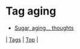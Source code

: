 <!--
title: Tag aging
date: 2020-06-28T15:26:59.084Z
tags:
-->
# Tag aging

 * [Sugar, aging... thoughts](68150666819.md)

| [Tags](tags.md) | [Top](index.md) |
